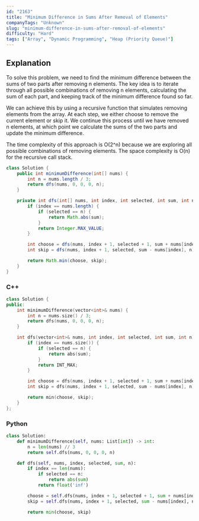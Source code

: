 ```yaml
---
id: "2163"
title: "Minimum Difference in Sums After Removal of Elements"
companyTags: "Unknown"
slug: "minimum-difference-in-sums-after-removal-of-elements"
difficulty: "Hard"
tags: ["Array", "Dynamic Programming", "Heap (Priority Queue)"]
---
```


## Explanation
To solve this problem, we need to find the minimum difference between the sums of two parts after removing n elements. The key idea is to iterate through all possible combinations of removing n elements, calculating the sum of each part, and keeping track of the minimum difference found so far.

We can achieve this by using a recursive function that simulates removing elements from the array. At each step, we either choose to remove the current element or skip it. We continue this process until we have removed n elements, at which point we calculate the sums of the two parts and update the minimum difference.

The time complexity of this approach is O(2^n) because we are exploring all possible combinations of removing elements. The space complexity is O(n) for the recursive call stack.
```java
class Solution {
    public int minimumDifference(int[] nums) {
        int n = nums.length / 3;
        return dfs(nums, 0, 0, 0, n);
    }

    private int dfs(int[] nums, int index, int selected, int sum, int n) {
        if (index == nums.length) {
            if (selected == n) {
                return Math.abs(sum);
            }
            return Integer.MAX_VALUE;
        }

        int choose = dfs(nums, index + 1, selected + 1, sum + nums[index], n);
        int skip = dfs(nums, index + 1, selected, sum - nums[index], n);

        return Math.min(choose, skip);
    }
}
```

### C++
```cpp
class Solution {
public:
    int minimumDifference(vector<int>& nums) {
        int n = nums.size() / 3;
        return dfs(nums, 0, 0, 0, n);
    }

    int dfs(vector<int>& nums, int index, int selected, int sum, int n) {
        if (index == nums.size()) {
            if (selected == n) {
                return abs(sum);
            }
            return INT_MAX;
        }

        int choose = dfs(nums, index + 1, selected + 1, sum + nums[index], n);
        int skip = dfs(nums, index + 1, selected, sum - nums[index], n);

        return min(choose, skip);
    }
};
```

### Python
```python
class Solution:
    def minimumDifference(self, nums: List[int]) -> int:
        n = len(nums) // 3
        return self.dfs(nums, 0, 0, 0, n)

    def dfs(self, nums, index, selected, sum, n):
        if index == len(nums):
            if selected == n:
                return abs(sum)
            return float('inf')

        choose = self.dfs(nums, index + 1, selected + 1, sum + nums[index], n)
        skip = self.dfs(nums, index + 1, selected, sum - nums[index], n)

        return min(choose, skip)
```